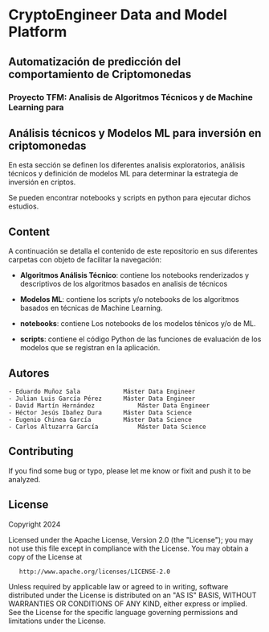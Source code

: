 # CryptoEngineer Data and Model Platform
## Automatización de predicción del comportamiento de Criptomonedas
### Proyecto TFM: Analisis de Algoritmos Técnicos y de Machine Learning para

## Análisis técnicos y Modelos ML para inversión en criptomonedas
En esta sección se definen los diferentes analisis exploratorios, análisis técnicos y definición de modelos ML para determinar la estrategia de inversión en criptos. 

Se pueden encontrar notebooks y scripts en python para ejecutar dichos estudios.

## Content
A continuación se detalla el contenido de este repositorio en sus diferentes carpetas con objeto de facilitar la navegación:

- **Algoritmos Análisis Técnico**: contiene los notebooks renderizados y descriptivos de los algoritmos basados en analisis de técnicos

- **Modelos ML**: contiene los scripts y/o notebooks de los algoritmos basados en técnicas de Machine Learning.

- **notebooks**: contiene Los notebooks de los modelos ténicos y/o de ML.

- **scripts**: contiene el código Python de las funciones de evaluación de los modelos que se registran en la aplicación.

## Autores
	- Eduardo Muñoz Sala		    Máster Data Engineer
	- Julian Luis García Pérez		Máster Data Engineer
	- David Martín Hernández		    Máster Data Engineer
	- Héctor Jesús Ibañez Dura		Máster Data Science
	- Eugenio Chinea García		    Máster Data Science
	- Carlos Altuzarra García		    Máster Data Science

## Contributing
If you find some bug or typo, please let me know or fixit and push it to be analyzed. 

## License

Copyright 2024 

   Licensed under the Apache License, Version 2.0 (the "License");
   you may not use this file except in compliance with the License.
   You may obtain a copy of the License at

       http://www.apache.org/licenses/LICENSE-2.0

   Unless required by applicable law or agreed to in writing, software
   distributed under the License is distributed on an "AS IS" BASIS,
   WITHOUT WARRANTIES OR CONDITIONS OF ANY KIND, either express or implied.
   See the License for the specific language governing permissions and
   limitations under the License.




